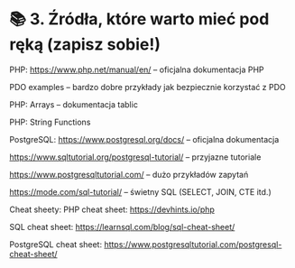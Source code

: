# 📚 3. Źródła, które warto mieć pod ręką (zapisz sobie!)
PHP:
https://www.php.net/manual/en/ – oficjalna dokumentacja PHP

PDO examples – bardzo dobre przykłady jak bezpiecznie korzystać z PDO

PHP: Arrays – dokumentacja tablic

PHP: String Functions

PostgreSQL:
https://www.postgresql.org/docs/ – oficjalna dokumentacja

https://www.sqltutorial.org/postgresql-tutorial/ – przyjazne tutoriale

https://www.postgresqltutorial.com/ – dużo przykładów zapytań

https://mode.com/sql-tutorial/ – świetny SQL (SELECT, JOIN, CTE itd.)

Cheat sheety:
PHP cheat sheet: https://devhints.io/php

SQL cheat sheet: https://learnsql.com/blog/sql-cheat-sheet/

PostgreSQL cheat sheet: https://www.postgresqltutorial.com/postgresql-cheat-sheet/
